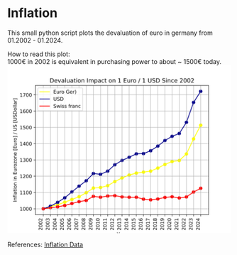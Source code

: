 # Inflation

This small python script plots the devaluation of euro in germany from 01.2002 - 01.2024.

How to read this plot: \
1000€ in 2002 is equivalent in purchasing power to about ~ 1500€ today.
![SVG Image](./Inflation/devaluation_euro.svg)


References: 
[Inflation Data](https://www.inflation.eu/en/inflation-rates/switzerland/historic-inflation/cpi-inflation-switzerland-2023.aspx)

